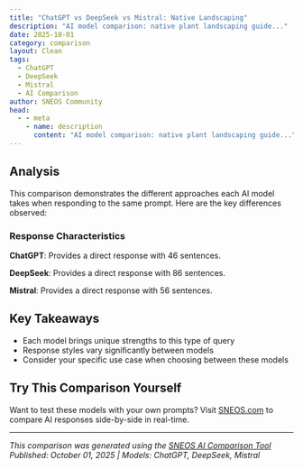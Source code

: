 ```yaml
---
title: "ChatGPT vs DeepSeek vs Mistral: Native Landscaping"
description: "AI model comparison: native plant landscaping guide..."
date: 2025-10-01
category: comparison
layout: Clean
tags:
  - ChatGPT
  - DeepSeek
  - Mistral
  - AI Comparison
author: SNEOS Community
head:
  - - meta
    - name: description
      content: "AI model comparison: native plant landscaping guide..."
---
```


<ChatComparison
  title="ChatGPT vs DeepSeek vs Mistral: Native Landscaping"
  prompt="native plant landscaping guide"
  :responses='{
    "ChatGPT": "Certainly! Here\u2019s a comprehensive guide to native plant landscaping to help you create a beautiful, sustainable garden that supports local ecosystems.\n\n---\n\n## Native Plant Landscaping Guide\n\n### What is Native Plant Landscaping?\nNative plant landscaping uses plants that are indigenous to your region. These plants have evolved to thrive in local soil, climate, and ecosystem conditions, making them low-maintenance, drought-tolerant, and beneficial for native wildlife.\n\n---\n\n### Benefits of Native Plant Landscaping\n- **Low Maintenance:** Adapted to local conditions, requiring less water, fertilizer, and pesticides.\n- **Supports Wildlife:** Provides habitat and food for local birds, pollinators (bees, butterflies), and other beneficial insects.\n- **Improves Soil Health:** Deep root systems prevent erosion and improve soil structure.\n- **Promotes Biodiversity:** Enhances the natural ecosystem balance.\n- **Saves Water:** Native plants typically need less irrigation once established.\n- **Resilient to Local Pests and Diseases**\n\n---\n\n### Steps to Create a Native Plant Landscape\n\n#### 1. Research Your Local Native Plants\n- Identify plants native to your specific region.\n- Consider your site conditions: soil type, sunlight, moisture level.\n- Use resources such as:\n  - Local extension services\n  - Native plant societies\n  - Botanical gardens\n  - Online plant databases (e.g., Lady Bird Johnson Wildflower Center, Audubon Society)\n\n#### 2. Plan Your Landscape Design\n- Sketch your garden layout.\n- Group plants with similar water and sunlight needs together.\n- Choose a variety of trees, shrubs, perennials, and groundcovers.\n- Include flowering plants for year-round color and pollinator attraction.\n- Consider plant height and spread to create layers and habitat diversity.\n\n#### 3. Prepare the Site\n- Remove invasive and non-native plants.\n- Amend soil if necessary, but avoid excessive fertilizers.\n- Mulch to suppress weeds and retain moisture.\n\n#### 4. Select and Plant Native Species\n- Purchase plants from reputable native plant nurseries.\n- Plant at the appropriate season (typically spring or fall).\n- Follow proper planting guidelines to ensure healthy establishment.\n\n#### 5. Maintain Your Native Garden\n- Water newly planted areas until established.\n- Minimal watering once established, unless in drought.\n- Monitor for invasive species and remove them promptly.\n- Avoid chemical pesticides and fertilizers.\n- Use organic mulch annually.\n\n---\n\n### Examples of Popular Native Plants (Depending on Region)\n*(Please verify suitability for your local area.)*\n\n#### Trees\n- Eastern Redbud (*Cercis canadensis*)\n- White Oak (*Quercus alba*)\n- Bald Cypress (*Taxodium distichum*)\n\n#### Shrubs\n- Spicebush (*Lindera benzoin*)\n- Buttonbush (*Cephalanthus occidentalis*)\n- Serviceberry (*Amelanchier spp.*)\n\n#### Perennials and Wildflowers\n- Black-eyed Susan (*Rudbeckia hirta*)\n- Purple Coneflower (*Echinacea purpurea*)\n- Butterfly Weed (*Asclepias tuberosa*)\n\n#### Grasses and Groundcovers\n- Little Bluestem (*Schizachyrium scoparium*)\n- Pennsylvania Sedge (*Carex pensylvanica*)\n- Wild Ginger (*Asarum canadense*)\n\n---\n\n### Additional Tips\n- Add a water feature like a rain garden to capture runoff.\n- Use rock or wood mulch for aesthetics and moisture retention.\n- Install birdhouses or pollinator hotels to enhance wildlife habitat.\n- Educate neighbors and share plants to spread native gardening awareness.\n\n---\n\n### Resources for Native Plant Landscaping\n- **Lady Bird Johnson Wildflower Center:** wildflower.org\n- **Native Plant Society:** (Search by state)\n- **The Xerces Society:** xerces.org (pollinator conservation)\n- **USDA Plant Database:** plants.usda.gov\n- Your local Cooperative Extension Service website\n\n---\n\nIf you provide your location or USDA hardiness zone, I can help you select native plants specific to your area!",
    "DeepSeek": "Of course! Here is a comprehensive guide to native plant landscaping, designed to take you from the \u0022why\u0022 to the \u0022how,\u0022 with actionable steps and resources.\n\n### **The Ultimate Native Plant Landscaping Guide**\n\n---\n\n### **Part 1: Why Go Native? The Benefits**\n\nChoosing native plants isn\u0027t just a gardening trend; it\u0027s a powerful way to create a beautiful, resilient, and ecologically positive space.\n\n1.  **Water-Wise \u0026 Low Maintenance:** Native plants are adapted to your local rainfall and soil conditions. Once established, they require far less watering than traditional lawns and non-native ornamentals.\n2.  **Eliminates Harmful Chemicals:** Because they are naturally pest and disease resistant, you won\u0027t need synthetic pesticides or herbicides, protecting your health, your pets, and local waterways.\n3.  **Supports Local Wildlife:** Native plants are the foundation of the local food web. They provide essential food (leaves, nectar, seeds, berries) and shelter for birds, bees, butterflies, and other crucial pollinators.\n4.  **Promotes Biodiversity:** You are helping to restore the natural balance of your region by providing habitat for native insects, which are the primary food source for many birds and other animals.\n5.  **Improves Soil Health:** Deep root systems (especially of native grasses and perennials) help to break up compacted soil, improve water infiltration, and prevent erosion.\n6.  **Fights Climate Change:** Deep-rooted natives sequester carbon in the soil and are more resilient to local climate extremes like drought and floods.\n\n---\n\n### **Part 2: Getting Started - A Step-by-Step Plan**\n\n#### **Step 1: Observe \u0026 Plan (The Most Important Step!)**\n\n*   **Analyze Your Site:** Spend time in your yard. Note the sun and shade patterns throughout the day. Identify wet, soggy areas and dry, sunny spots. Test your soil\u0027s pH and type (clay, sand, loam). This will determine which plants will thrive where.\n*   **Start Small:** You don\u0027t need to convert your entire yard at once. Choose a small, manageable area, like a strip along the driveway, a section of the front yard, or a shady corner.\n*   **Define Your Goals:** What do you want from your landscape?\n    *   A butterfly and bee sanctuary?\n    *   A low-maintenance, drought-tolerant front yard?\n    *   A privacy screen with shrubs?\n    *   A patch of colorful wildflowers?\n\n#### **Step 2: Find Your \u0022Native\u0022**\n\nThe definition of \u0022native\u0022 can vary, but a good rule of thumb is plants that occurred naturally in your region *before* European settlement.\n\n*   **Key Resource:** Use the **National Wildlife Federation\u0027s Native Plant Finder** (by zip code) to find plants that host the most butterflies and moths: [https://www.nwf.org/NativePlantFinder/](https://www.nwf.org/NativePlantFinder/)\n*   **Think in Layers:** A healthy ecosystem has structure.\n    *   **Canopy Trees:** Large trees (Oaks, Maples, Pines)\n    *   **Understory Trees:** Smaller trees that thrive in dappled shade (Redbud, Serviceberry, Dogwood)\n    *   **Shrubs:** The middle layer (Viburnum, Blueberry, Buttonbush)\n    *   **Perennials \u0026 Grasses:** The \u0022ground cover\u0022 that provides most of the seasonal color and nectar (Coneflower, Milkweed, Bluestem grasses)\n    *   **Groundcovers:** Low-growing plants that cover bare soil (Wild Ginger, Pennsylvania Sedge)\n\n#### **Step 3: Source Your Plants Responsibly**\n\n**Never dig plants from the wild.** This depletes natural populations.\n\n*   **Native Plant Nurseries:** This is your best bet. The staff are knowledgeable, and the plants are ethically propagated. Search for \u0022[Your State] native plant society\u0022 for lists of recommended nurseries.\n*   **Plant Sales:** Local nature centers, arboretums, and chapters of the Audubon Society or Wild Ones often hold annual native plant sales.\n*   **Reputable Online Retailers:** Many specialize in native plants and seeds.\n*   **What to Avoid:** Big-box stores often sell cultivars or \u0022nativars,\u0022 which are bred for specific traits (like double flowers or unusual colors) and may be less beneficial to wildlife. When in doubt, ask: \u0022Is this a straight species?\u0022\n\n---\n\n### **Part 4: Design Inspiration \u0026 Plant Palettes**\n\nHere are a few classic native landscape designs with example plants for different regions of the US.\n\n#### **1. The Sunny Meadow or Prairie Garden**\n*   **Ideal for:** Full sun, replacing a thirsty lawn.\n*   **Look:** A dynamic, moving tapestry of grasses and flowers.\n*   **Sample Plants:**\n    *   **Northeast:** Butterfly Weed (*Asclepias tuberosa*), Purple Coneflower (*Echinacea purpurea*), Little Bluestem (*Schizachyrium scoparium*), Black-eyed Susan (*Rudbeckia hirta*)\n    *   **Midwest/South:** Prairie Dropseed (*Sporobolus heterolepis*), Blazing Star (*Liatris spicata*), Pale Purple Coneflower (*Echinacea pallida*), Switchgrass (*Panicum virgatum*)\n    *   **California/ Southwest:** California Poppy (*Eschscholzia californica*), Cleveland Sage (*Salvia clevelandii*), Deergrass (*Muhlenbergia rigens*), Manzanita (*Arctostaphylos* spp.)\n\n#### **2. The Woodland Shade Garden**\n*   **Ideal for:** Under trees, north-facing sides of houses.\n*   **Look:** Lush, textured, and cool.\n*   **Sample Plants:**\n    *   **General:** Wild Columbine (*Aquilegia canadensis*), Coral Bells (*Heuchera americana*), Woodland Phlox (*Phlox divaricata*), Christmas Fern (*Polystichum acrostichoides*)\n    *   **Pacific Northwest:** Western Bleeding Heart (*Dicentra formosa*), Salal (*Gaultheria shallon*), Inside-out Flower (*Vancouveria hexandra*)\n\n#### **3. The Bird \u0026 Butterfly Sanctuary**\n*   **Ideal for:** Any sunny spot. Focus on host plants for caterpillars and nectar plants for adults.\n*   **Keystone Genera:** Plant these for the biggest ecological impact.\n    *   **Oak Trees (Quercus):** Host over 500 species of caterpillar.\n    *   **Milkweed (Asclepias):** The *only* host plant for Monarch butterfly caterpillars.\n    *   **Goldenrod (Solidago):** A critical late-season nectar source.\n    *   **Sunflowers (Helianthus):** Provide seeds and host many caterpillars.\n    *   **Native Viburnums \u0026 Serviceberries:** Provide berries for birds.\n\n---\n\n### **Part 5: Installation \u0026 Long-Term Care**\n\n#### **Removing Lawn \u0026 Weeds:**\n*   **Sheet Mulching (Lasagna Method):** A no-dig method. In fall or early spring, cover the lawn with cardboard, then layer with 4-6 inches of mulch (wood chips, leaves). It will kill the grass and create fantastic soil by planting time.\n*   **Solarization:** Using clear plastic to bake the grass and weed seeds (effective in hot, sunny climates).\n\n#### **Planting:**\n*   Plant in cool weather (spring or fall) to reduce transplant shock.\n*   Water deeply immediately after planting.\n\n#### **Care:**\n*   **First Year:** The most critical period. Water deeply once a week if there\u0027s no rain to help plants establish their deep roots.\n*   **Weeding:** Stay on top of weeds while your natives fill in. They will eventually shade out most weeds.\n*   **Mulching:** Use leaf litter or shredded wood mulch to suppress weeds and retain moisture. Avoid dyed mulches.\n*   **The Big Shift: Do Less!** Leave the leaves in fall, leave standing dead stems over winter (they provide insect habitat), and don\u0027t deadhead all your flowers\u2014the seeds feed the birds.\n\n---\n\n### **Key Principles to Remember**\n\n*   **Right Plant, Right Place:** This is the golden rule. A sun-loving prairie plant will languish in the shade, and vice-versa.\n*   **Embrace Imperfection:** A native landscape is alive. You will see chewed leaves (a sign of feeding caterpillars!), and plants may go dormant. This is a sign of a healthy ecosystem, not a failing garden.\n*   **Patience is a Virtue:** It takes 2-3 years for a native planting to truly fill in and look established. The wait is worth it.\n\nBy following this guide, you\u0027re not just planting a garden\u2014you\u0027re planting a piece of the living landscape, creating a haven for wildlife and a legacy of natural beauty right outside your door. Happy planting",
    "Mistral": "Creating a native plant landscape can be a rewarding way to support local ecosystems, reduce water usage, and create a beautiful, low-maintenance garden. Here\u2019s a comprehensive guide to help you get started:\n\n### 1. Research and Planning\n**Understand Your Local Ecosystem:**\n- **Climate:** Identify your climate zone and understand the typical weather patterns.\n- **Soil:** Test your soil to determine its type, pH, and nutrient levels.\n- **Water:** Assess your water availability and drainage.\n\n**Identify Native Plants:**\n- **Local Nurseries:** Visit local nurseries that specialize in native plants.\n- **Online Resources:** Use databases like the USDA Plants Database or local conservation organizations.\n- **Books and Guides:** Refer to regional gardening books and guides.\n\n### 2. Site Assessment\n**Analyze Your Landscape:**\n- **Sunlight:** Determine areas with full sun, partial shade, and full shade.\n- **Topography:** Note slopes, flat areas, and any drainage issues.\n- **Existing Vegetation:** Identify any existing native plants and invasive species.\n\n### 3. Designing Your Landscape\n**Create a Plan:**\n- **Sketch:** Draw a rough sketch of your landscape, including existing features and desired planting areas.\n- **Zones:** Divide your landscape into zones based on sunlight, soil, and water needs.\n- **Layers:** Plan for different layers of vegetation, including groundcovers, shrubs, and trees.\n\n### 4. Plant Selection\n**Choose Appropriate Plants:**\n- **Groundcovers:** Low-growing plants that cover the soil and prevent erosion.\n- **Shrubs:** Medium-sized plants that provide structure and habitat.\n- **Trees:** Larger plants that offer shade and habitat.\n- **Flowers:** Add color and attract pollinators.\n\n**Considerations:**\n- **Bloom Times:** Ensure a variety of bloom times for year-round interest.\n- **Wildlife:** Choose plants that attract and support local wildlife, such as birds, bees, and butterflies.\n- **Maintenance:** Select plants that require minimal watering, pruning, and care.\n\n### 5. Preparation and Planting\n**Prepare the Soil:**\n- **Remove Invasives:** Clear the area of any invasive plants.\n- **Amend Soil:** If necessary, amend the soil with compost or other organic matter.\n- **Mulch:** Use organic mulch to retain moisture and suppress weeds.\n\n**Planting:**\n- **Timing:** Plant during the appropriate season for your region.\n- **Spacing:** Follow recommended spacing guidelines to allow for growth.\n- **Watering:** Water deeply after planting to establish roots.\n\n### 6. Maintenance\n**Care for Your Landscape:**\n- **Watering:** Water deeply but infrequently to encourage deep root growth.\n- **Pruning:** Prune as needed to maintain shape and health.\n- **Weeding:** Regularly remove weeds to prevent competition with native plants.\n- **Monitoring:** Keep an eye out for pests and diseases, and address them promptly.\n\n### 7. Additional Tips\n**Educate Yourself:**\n- **Workshops and Classes:** Attend local workshops or classes on native plant gardening.\n- **Join Groups:** Join local gardening clubs or native plant societies.\n\n**Sustainable Practices:**\n- **Composting:** Use compost to enrich your soil.\n- **Rain Gardens:** Consider incorporating a rain garden to manage stormwater.\n- **Pollinator Gardens:** Create areas specifically designed to attract and support pollinators.\n\n### 8. Resources\n**Books:**\n- \u0022Bringing Nature Home\u0022 by Douglas W. Tallamy\n- \u0022Native Plants of the Northeast\u0022 by Donald J. Leopold\n\n**Websites:**\n- **USDA Plants Database:** [plants.usda.gov](https://plants.usda.gov)\n- **National Wildlife Federation:** [nwf.org](https://www.nwf.org)\n- **Lady Bird Johnson Wildflower Center:** [wildflower.org](https://www.wildflower.org)\n\nBy following these steps, you can create a beautiful and sustainable native plant landscape that benefits both you and the local environment."
  }'
  published-date="18:28"
/>

## Analysis

This comparison demonstrates the different approaches each AI model takes when responding to the same prompt. Here are the key differences observed:

### Response Characteristics

**ChatGPT**: Provides a direct response with 46 sentences. 

**DeepSeek**: Provides a direct response with 86 sentences. 

**Mistral**: Provides a direct response with 56 sentences. 

## Key Takeaways

- Each model brings unique strengths to this type of query
- Response styles vary significantly between models
- Consider your specific use case when choosing between these models

## Try This Comparison Yourself

Want to test these models with your own prompts? Visit [SNEOS.com](https://sneos.com) to compare AI responses side-by-side in real-time.

---

*This comparison was generated using the [SNEOS AI Comparison Tool](https://sneos.com)*
*Published: October 01, 2025 | Models: ChatGPT, DeepSeek, Mistral*
